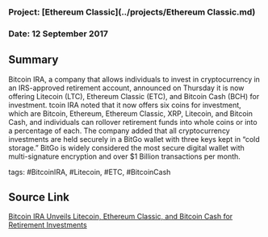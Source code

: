 
### Project: [Ethereum Classic](../projects/Ethereum Classic.md)
### Date: 12 September 2017
## Summary
Bitcoin IRA, a company that allows individuals to invest in cryptocurrency in an IRS-approved retirement account, announced on Thursday it is now offering Litecoin (LTC), Ethereum Classic (ETC), and Bitcoin Cash (BCH) for investment.
tcoin IRA noted that it now offers six coins for investment, which are Bitcoin, Ethereum, Ethereum Classic, XRP, Litecoin, and Bitcoin Cash, and individuals can rollover retirement funds into whole coins or into a percentage of each. The company added that all cryptocurrency investments are held securely in a BitGo wallet with three keys kept in “cold storage.” BitGo is widely considered the most secure digital wallet with multi-signature encryption and over $1 Billion transactions per month.

tags: #BitcoinIRA, #Litecoin, #ETC, #BitcoinCash 
## Source Link
[Bitcoin IRA Unveils Litecoin, Ethereum Classic, and Bitcoin Cash for Retirement Investments](https://www.crowdfundinsider.com/2017/09/121557-bitcoin-ira-unveils-litecoin-ethereum-classic-bitcoin-cash-retirement-investments/)  
